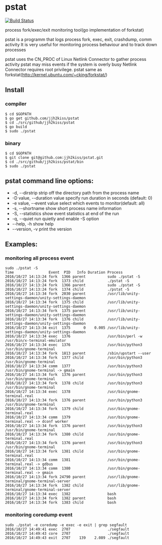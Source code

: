 # pstat
[![Build Status](https://travis-ci.org/jjh2kiss/pstat.png?branch=master)](https://travis-ci.org/jjh2kiss/pstat)  

process fork/exec/exit monitoring tool(go implementation of forkstat)

pstat is a programm that logs process fork, exec, exit, crashdump, comm activity
It is very useful for monitoring process behaviour and to track down processes

pstat uses the CN_PROC of Linux Netlink Connector to gather process activity
pstat may miss events if the system is overly busy
Netlink Connector requires root privilege.
pstat same as forkstat(http://kernel.ubuntu.com/~cking/forkstat/)

## Install
### compiler
```
$ cd $GOPATH
$ go get github.com/jjh2kiss/pstat
$ cd ./src/github/jjh2kiss/pstat
$ go build
$ sudo ./pstat
```

### binary
```
$ cd $GOPATH
$ git clone git@github.com:jjh2kiss/pstat.git
$ cd ./src/github/jjh2kiss/pstat/bin
$ sudo ./pstat
```

## pstat command line options:
  * -d, --dirstrip              strip off the directory path from the process name
  * -D value, --duration value  specify run duration in seconds (default: 0)
  * -e value, --event value     select which events to monitor(default: all)
  * -s, --shortname             show short process name information
  * -S, --statistics            show event statistics at end of the run
  * -q, --quiet                 run quietly and enable -S option
  * --help, -h                  show help
  * --version, -v               print the version

## Examples:

### monitoring all process event
```
sudo ./pstat -S
Time                Event  PID   Info Duration Process
2016/10/27 14:13:24 fork  1366 parent          sudo ./pstat -S
2016/10/27 14:13:24 fork  1373 child           ./pstat -S
2016/10/27 14:13:24 fork  1366 parent          sudo ./pstat -S
2016/10/27 14:13:24 fork  1374 child           ./pstat -S
2016/10/27 14:13:34 fork  2030 parent          /usr/lib/unity-settings-daemon/unity-settings-daemon
2016/10/27 14:13:34 fork  1375 child           /usr/lib/unity-settings-daemon/unity-settings-daemon
2016/10/27 14:13:34 fork  1375 parent          /usr/lib/unity-settings-daemon/unity-settings-daemon
2016/10/27 14:13:34 fork  1376 child           /usr/lib/unity-settings-daemon/unity-settings-daemon
2016/10/27 14:13:34 exit  1375      0    0.005 /usr/lib/unity-settings-daemon/unity-settings-daemon
2016/10/27 14:13:34 exec  1376                 /usr/bin/perl -w /usr/bin/x-terminal-emulator
2016/10/27 14:13:34 exec  1376                 /usr/bin/python3 /usr/bin/gnome-terminal
2016/10/27 14:13:34 fork  1813 parent          /sbin/upstart --user
2016/10/27 14:13:34 fork  1377 child           /usr/bin/python3 /usr/bin/gnome-terminal
2016/10/27 14:13:34 comm  1377                 /usr/bin/python3 /usr/bin/gnome-terminal -> gmain
2016/10/27 14:13:34 fork  1376 parent          /usr/bin/python3 /usr/bin/gnome-terminal
2016/10/27 14:13:34 fork  1378 child           /usr/bin/python3 /usr/bin/gnome-terminal
2016/10/27 14:13:34 exec  1378                 /usr/bin/gnome-terminal.real
2016/10/27 14:13:34 fork  1376 parent          /usr/bin/python3 /usr/bin/gnome-terminal
2016/10/27 14:13:34 fork  1379 child           /usr/bin/gnome-terminal.real
2016/10/27 14:13:34 comm  1379                 /usr/bin/gnome-terminal.real -> dconf worker
2016/10/27 14:13:34 fork  1376 parent          /usr/bin/python3 /usr/bin/gnome-terminal
2016/10/27 14:13:34 fork  1380 child           /usr/bin/gnome-terminal.real
2016/10/27 14:13:34 fork  1376 parent          /usr/bin/python3 /usr/bin/gnome-terminal
2016/10/27 14:13:34 fork  1381 child           /usr/bin/gnome-terminal.real
2016/10/27 14:13:34 comm  1381                 /usr/bin/gnome-terminal.real -> gdbus
2016/10/27 14:13:34 comm  1380                 /usr/bin/gnome-terminal.real -> gmain
2016/10/27 14:13:34 fork 24790 parent          /usr/lib/gnome-terminal/gnome-terminal-server
2016/10/27 14:13:34 fork  1382 child           /usr/lib/gnome-terminal/gnome-terminal-server
2016/10/27 14:13:34 exec  1382                 bash
2016/10/27 14:13:34 fork  1382 parent          bash
2016/10/27 14:13:34 fork  1383 child           bash
```

### monitoring coredump event

```
sudo ./pstat -e coredump -e exec -e exit | grep segfault
2016/10/27 14:49:41 exec  2707                 ./segfault
2016/10/27 14:49:43 core  2707                 ./segfault
2016/10/27 14:49:43 exit  2707    139    2.089 ./segfault
```
